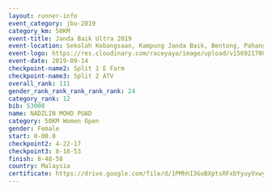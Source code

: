 ```yaml
---
layout: runner-info 
event_category: jbu-2019 
category_km: 50KM 
event-title: Janda Baik Ultra 2019 
event-location: Sekolah Kebangsaan, Kampung Janda Baik, Bentong, Pahang, Malaysia 
event-logo: https://res.cloudinary.com/raceyaya/image/upload/v1569217009/logo/janda-baik_vch1pc.jpg 
event-date: 2019-09-14 
checkpoint-name2: Split 1 E Farm 
checkpoint-name3: Split 2 ATV 
overall_rank: 111
gender_rank_rank_rank_rank_rank: 24
category_rank: 12
bib: 53008
name: NADZLIN MOHD PUAD
category: 50KM Women Open
gender: Female
start: 0-00.0
checkpoint2: 4-22-17
checkpoint3: 8-18-53
finish: 8-48-58
country: Malaysia
certificate: https://drive.google.com/file/d/1PMhhI3GoBXptsRFxbYyuyVxwy4t5AvFN/view?usp=sharing
---
```

